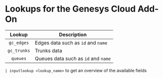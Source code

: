 # Lookups for the Genesys Cloud Add-On

| Lookup | Description |
|:---:|---|
| `gc_edges` | Edges data such as `id` and `name` |
| `gc_trunks` | Trunks data |
| `queues` | Queues data such as `id` and `name` |

`| inputlookup <lookup_name>` to get an overview of the available fields
